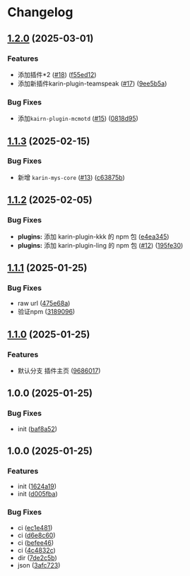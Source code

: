 # Changelog

## [1.2.0](https://github.com/KarinJS/plugins-list/compare/v1.1.3...v1.2.0) (2025-03-01)


### Features

* 添加插件*2 ([#18](https://github.com/KarinJS/plugins-list/issues/18)) ([f55ed12](https://github.com/KarinJS/plugins-list/commit/f55ed12755e954962adee029ebb59946b21784ea))
* 添加新插件karin-plugin-teamspeak ([#17](https://github.com/KarinJS/plugins-list/issues/17)) ([9ee5b5a](https://github.com/KarinJS/plugins-list/commit/9ee5b5ae156c84e46d5f1ff1a3c71498be292375))


### Bug Fixes

* 添加`kairn-plugin-mcmotd` ([#15](https://github.com/KarinJS/plugins-list/issues/15)) ([0818d95](https://github.com/KarinJS/plugins-list/commit/0818d950eca88c2a0138d70bfa337ff3a5de4134))

## [1.1.3](https://github.com/KarinJS/plugins-list/compare/v1.1.2...v1.1.3) (2025-02-15)


### Bug Fixes

* 新增 `karin-mys-core` ([#13](https://github.com/KarinJS/plugins-list/issues/13)) ([c63875b](https://github.com/KarinJS/plugins-list/commit/c63875bb71a7a50086ef3505703dd797cdff9b12))

## [1.1.2](https://github.com/KarinJS/plugins-list/compare/v1.1.1...v1.1.2) (2025-02-05)


### Bug Fixes

* **plugins:** 添加 karin-plugin-kkk 的 npm 包 ([e4ea345](https://github.com/KarinJS/plugins-list/commit/e4ea3456298fe0c06ef253164a7ea49495749ba2))
* **plugins:** 添加 karin-plugin-ling 的 npm 包 ([#12](https://github.com/KarinJS/plugins-list/issues/12)) ([195fe30](https://github.com/KarinJS/plugins-list/commit/195fe30cf897ac0ae2a0ce1c6f4cb98e57145def))

## [1.1.1](https://github.com/KarinJS/plugins-list/compare/v1.1.0...v1.1.1) (2025-01-25)


### Bug Fixes

* raw url ([475e68a](https://github.com/KarinJS/plugins-list/commit/475e68a83e561392d07d8ac608aeb90158e48e07))
* 验证npm ([3189096](https://github.com/KarinJS/plugins-list/commit/31890963e0bcedaec3043de74af9782962e817c4))

## [1.1.0](https://github.com/KarinJS/plugins-list/compare/v1.0.0...v1.1.0) (2025-01-25)


### Features

* 默认分支 插件主页 ([9686017](https://github.com/KarinJS/plugins-list/commit/9686017d0ea3d805e057c2b64401cbee286a2869))

## 1.0.0 (2025-01-25)


### Bug Fixes

* init ([baf8a52](https://github.com/KarinJS/plugins-list/commit/baf8a52e8d21a95c9c8835755c4e961cfc9130e7))

## 1.0.0 (2025-01-25)


### Features

* init ([1624a19](https://github.com/KarinJS/plugins-list/commit/1624a198173098a4c9c290418d213066e76583d1))
* init ([d005fba](https://github.com/KarinJS/plugins-list/commit/d005fbafaf2a95f8cc3a20f0d3c520ae590d62d1))


### Bug Fixes

* ci ([ec1e481](https://github.com/KarinJS/plugins-list/commit/ec1e48173f8254b959771c6dda3c3e203c0f1d91))
* ci ([d6e8c60](https://github.com/KarinJS/plugins-list/commit/d6e8c6017cf3b033e8416518def7c251730d3fd7))
* ci ([befee46](https://github.com/KarinJS/plugins-list/commit/befee462163531315e8091a071d9d1c5add74688))
* ci ([4c4832c](https://github.com/KarinJS/plugins-list/commit/4c4832cbc1382a7384d617e385346759e01a7d80))
* dir ([7de2c5b](https://github.com/KarinJS/plugins-list/commit/7de2c5bc110b1d532d8e3cffa4d5a94ed8c927d3))
* json ([3afc723](https://github.com/KarinJS/plugins-list/commit/3afc7230df6ccc334c6d43d9ed3be88021abd32c))

